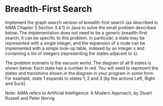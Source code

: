# Breadth-First Search

Implement the graph search version of breadth-first search (as described in AIMA Chapter 3 Section 3.4.1) in Java to solve the small problem described below. The implementation does not need to be a generic breadth-first search, it can be specific to this problem. In particular, a state may be represented with a single integer, and the expansion of a node can be implemented with a simple look-up table, indexed by an integer s and containing a list of integers (representing the states adjacent to s).

The problem scenario is the vacuum world. The diagram of all 8 states is shown below. Each state has a number in red. You will need to represent the states and transitions shown in the diagram in your program in some form. For example, state 1 expands to states 1, 2 and 3 (by the actions Left, Right and Suck).

Note:  AIMA refers to Artificial Intelligence: A Modern Approach, by Stuart Russell and Peter Norvig 
